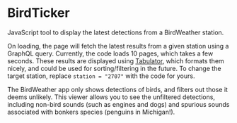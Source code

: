 # BirdTicker
JavaScript tool to display the latest detections from a BirdWeather station.

On loading, the page will fetch the latest results from a given station using a GraphQL query. Currently, the code loads 10 pages, which takes a few seconds. These results are displayed using [Tabulator](https://tabulator.info/), which formats them nicely, and could be used for sorting/filtering in the future. To change the target station, replace `station = "2707"` with the code for yours.

The BirdWeather app only shows detections of birds, and filters out those it deems unlikely. This viewer allows you to see the unfiltered detections, including non-bird sounds (such as engines and dogs) and spurious sounds associated with bonkers species (penguins in Michigan!).
